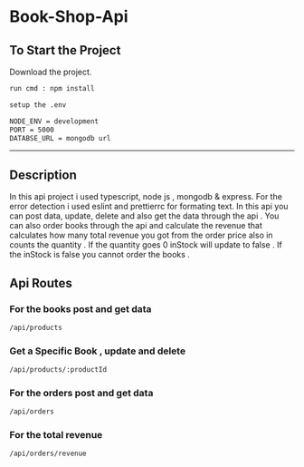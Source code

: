 
# Book-Shop-Api

## To Start the Project

Download the project.

```bash
run cmd : npm install
```
```bash
setup the .env 

NODE_ENV = development
PORT = 5000
DATABSE_URL = mongodb url

```
---

## Description

In this api project i used typescript, node js , mongodb & express. For the error detection i used eslint and prettierrc for formating text. In this api you can post data, update, delete and also get the data through the api . You can also order books through the api and calculate the revenue that calculates how many total revenue you got from the order price also in counts the quantity . If the quantity goes 0 inStock will update to false . If the inStock is false you cannot order the books .

## Api Routes

### For the books post and get data

```bash
/api/products
```


### Get a Specific Book , update and delete

```bash
/api/products/:productId
```

### For the orders post and get data

```bash
/api/orders 
```

### For the total revenue
```bash
/api/orders/revenue  
```